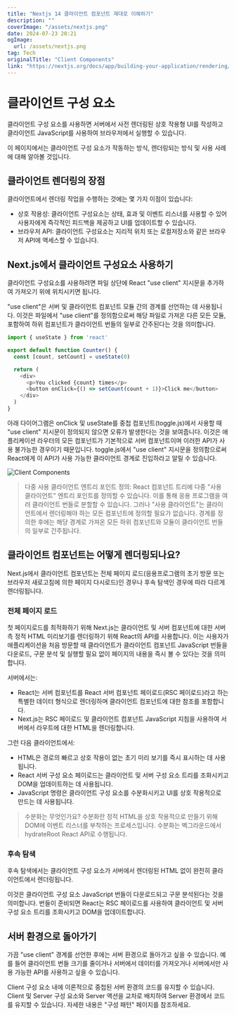 ```yaml
---
title: "Nextjs 14 클라이언트 컴포넌트 제대로 이해하기"
description: ""
coverImage: "/assets/nextjs.png"
date: 2024-07-23 20:21
ogImage: 
  url: /assets/nextjs.png
tag: Tech
originalTitle: "Client Components"
link: "https://nextjs.org/docs/app/building-your-application/rendering/client-components"
---
```



# 클라이언트 구성 요소

클라이언트 구성 요소를 사용하면 서버에서 사전 렌더링된 상호 작용형 UI를 작성하고 클라이언트 JavaScript를 사용하여 브라우저에서 실행할 수 있습니다.

이 페이지에서는 클라이언트 구성 요소가 작동하는 방식, 렌더링되는 방식 및 사용 사례에 대해 알아볼 것입니다.

## 클라이언트 렌더링의 장점

<div class="content-ad"></div>

클라이언트에서 렌더링 작업을 수행하는 것에는 몇 가지 이점이 있습니다:

- 상호 작용성: 클라이언트 구성요소는 상태, 효과 및 이벤트 리스너를 사용할 수 있어 사용자에게 즉각적인 피드백을 제공하고 UI를 업데이트할 수 있습니다.
- 브라우저 API: 클라이언트 구성요소는 지리적 위치 또는 로컬저장소와 같은 브라우저 API에 액세스할 수 있습니다.

## Next.js에서 클라이언트 구성요소 사용하기

클라이언트 구성요소를 사용하려면 파일 상단에 React "use client" 지시문을 추가하여 가져오기 위에 위치시키면 됩니다.

<div class="content-ad"></div>

"use client"은 서버 및 클라이언트 컴포넌트 모듈 간의 경계를 선언하는 데 사용됩니다. 이것은 파일에서 "use client"를 정의함으로써 해당 파일로 가져온 다른 모든 모듈, 포함하여 하위 컴포넌트가 클라이언트 번들의 일부로 간주된다는 것을 의미합니다.

```js
import { useState } from 'react'

export default function Counter() {
  const [count, setCount] = useState(0)

  return (
    <div>
      <p>You clicked {count} times</p>
      <button onClick={() => setCount(count + 1)}>Click me</button>
    </div>
  )
}
```

아래 다이어그램은 onClick 및 useState를 중첩 컴포넌트(toggle.js)에서 사용할 때 "use client" 지시문이 정의되지 않으면 오류가 발생한다는 것을 보여줍니다. 이것은 애플리케이션 라우터의 모든 컴포넌트가 기본적으로 서버 컴포넌트이며 이러한 API가 사용 불가능한 경우이기 때문입니다. toggle.js에서 "use client" 지시문을 정의함으로써 React에게 이 API가 사용 가능한 클라이언트 경계로 진입하라고 알릴 수 있습니다.

![Client Components](/assets/img/2024-07-23-ClientComponents_0.png)

<div class="content-ad"></div>

> 다중 사용 클라이언트 엔트리 포인트 정의:
React 컴포넌트 트리에 다중 "사용 클라이언트" 엔트리 포인트를 정의할 수 있습니다. 이를 통해 응용 프로그램을 여러 클라이언트 번들로 분할할 수 있습니다.
그러나 "사용 클라이언트"는 클라이언트에서 렌더링해야 하는 모든 컴포넌트에 정의할 필요가 없습니다. 경계를 정의한 후에는 해당 경계로 가져온 모든 하위 컴포넌트와 모듈이 클라이언트 번들의 일부로 간주됩니다.

## 클라이언트 컴포넌트는 어떻게 렌더링되나요?

Next.js에서 클라이언트 컴포넌트는 전체 페이지 로드(응용프로그램의 초기 방문 또는 브라우저 새로고침에 의한 페이지 다시로드)인 경우나 후속 탐색인 경우에 따라 다르게 렌더링됩니다.

### 전체 페이지 로드

<div class="content-ad"></div>

첫 페이지로드를 최적화하기 위해 Next.js는 클라이언트 및 서버 컴포넌트에 대한 서버 측 정적 HTML 미리보기를 렌더링하기 위해 React의 API를 사용합니다. 이는 사용자가 애플리케이션을 처음 방문할 때 클라이언트가 클라이언트 컴포넌트 JavaScript 번들을 다운로드, 구문 분석 및 실행할 필요 없이 페이지의 내용을 즉시 볼 수 있다는 것을 의미합니다.

서버에서는:

- React는 서버 컴포넌트를 React 서버 컴포넌트 페이로드(RSC 페이로드)라고 하는 특별한 데이터 형식으로 렌더링하며 클라이언트 컴포넌트에 대한 참조를 포함합니다.
- Next.js는 RSC 페이로드 및 클라이언트 컴포넌트 JavaScript 지침을 사용하여 서버에서 라우트에 대한 HTML을 렌더링합니다.

그런 다음 클라이언트에서:

<div class="content-ad"></div>

- HTML은 경로의 빠르고 상호 작용이 없는 초기 미리 보기를 즉시 표시하는 데 사용됩니다.
- React 서버 구성 요소 페이로드는 클라이언트 및 서버 구성 요소 트리를 조화시키고 DOM을 업데이트하는 데 사용됩니다.
- JavaScript 명령은 클라이언트 구성 요소를 수분화시키고 UI를 상호 작용적으로 만드는 데 사용됩니다.

> 수분화는 무엇인가요?
수분화란 정적 HTML을 상호 작용적으로 만들기 위해 DOM에 이벤트 리스너를 부착하는 프로세스입니다. 수분화는 벡그라운드에서 hydrateRoot React API로 수행됩니다.

### 후속 탐색

후속 탐색에서는 클라이언트 구성 요소가 서버에서 렌더링된 HTML 없이 완전히 클라이언트에서 렌더링됩니다.

<div class="content-ad"></div>

이것은 클라이언트 구성 요소 JavaScript 번들이 다운로드되고 구문 분석된다는 것을 의미합니다. 번들이 준비되면 React는 RSC 페이로드를 사용하여 클라이언트 및 서버 구성 요소 트리를 조화시키고 DOM을 업데이트합니다.

## 서버 환경으로 돌아가기

가끔 "use client" 경계를 선언한 후에는 서버 환경으로 돌아가고 싶을 수 있습니다. 예를 들어 클라이언트 번들 크기를 줄이거나 서버에서 데이터를 가져오거나 서버에서만 사용 가능한 API를 사용하고 싶을 수 있습니다.

Client 구성 요소 내에 이론적으로 중첩된 서버 환경의 코드를 유지할 수 있습니다. Client 및 Server 구성 요소와 Server 액션을 교차로 배치하여 Server 환경에서 코드를 유지할 수 있습니다. 자세한 내용은 "구성 패턴" 페이지를 참조하세요.